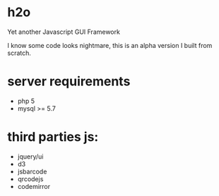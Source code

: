 # h2o
Yet another Javascript GUI Framework

I know some code looks nightmare, this is an alpha version I built from scratch.

# server requirements
- php 5
- mysql >= 5.7

# third parties js:
- jquery/ui
- d3
- jsbarcode
- qrcodejs
- codemirror

